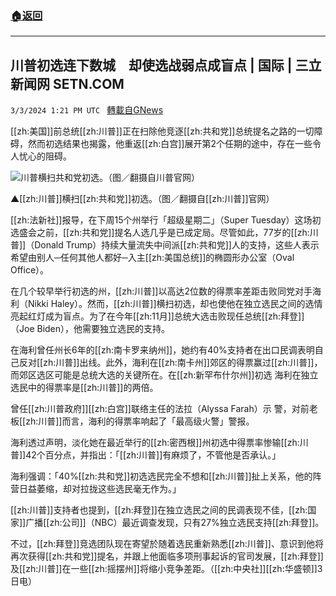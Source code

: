 ###  [:house:返回](README.md)
---


## 川普初选连下数城　却使选战弱点成盲点 | 国际 | 三立新闻网  SETN.COM
`3/3/2024 1:21 PM UTC ` [轉載自GNews](https://gnews.org/articles/2361079)

[[zh:美国]]前总统[[zh:川普]]正在扫除他竞逐[[zh:共和党]]总统提名之路的一切障碍，然而初选结果也揭露，他重返[[zh:白宫]]展开第2个任期的途中，存在一些令人忧心的阻碍。

![川普横扫共和党初选。（图／翻摄自川普官网）](https://attach.setn.com/newsimages/2024/01/15/4494398-PH.jpg "川普横扫共和党初选。（图／翻摄自川普官网）")

▲[[zh:川普]]横扫[[zh:共和党]]初选。（图／翻摄自[[zh:川普]]官网）

[[zh:法新社]]报导，在下周15个州举行「超级星期二」（Super Tuesday）这场初选盛会之前，[[zh:共和党]]提名人选几乎是已成定局。尽管如此，77岁的[[zh:川普]]（Donald Trump）持续大量流失中间派[[zh:共和党]]人的支持，这些人表示希望由别人─任何其他人都好─入主[[zh:美国总统]]的椭圆形办公室（Oval Office）。

在几个较早举行初选的州，[[zh:川普]]以高达2位数的得票率差距击败同党对手海利（Nikki Haley）。然而，[[zh:川普]]横扫初选，却也使他在独立选民之间的选情亮起红灯成为盲点。为了在今年[[zh:11月]]总统大选击败现任总统[[zh:拜登]]（Joe Biden），他需要独立选民的支持。

在海利曾任州长6年的[[zh:南卡罗来纳州]]，她约有40%支持者在出口民调表明自己反对[[zh:川普]]出线。此外，海利在[[zh:南卡州]]郊区的得票赢过[[zh:川普]]，而郊区选区可能是总统大选的关键所在。在[[zh:新罕布什尔州]]初选 海利在独立选民中的得票率是[[zh:川普]]的两倍。

曾任[[zh:川普政府]][[zh:白宫]]联络主任的法拉（Alyssa Farah）示 警，对前老板[[zh:川普]]而言，海利的得票率响起了「最高级火警」警报。

海利透过声明，淡化她在最近举行的[[zh:密西根]]州初选中得票率惨输[[zh:川普]]42个百分点，并指出：「[[zh:川普]]有麻烦了，不管他是否承认。」

海利强调：「40%[[zh:共和党]]初选选民完全不想和[[zh:川普]]扯上关系，他的阵营日益萎缩，却对拉拢这些选民毫无作为。」

[[zh:川普]]支持者也提到，[[zh:拜登]]在独立选民之间的民调表现不佳，[[zh:国家]]广播[[zh:公司]]（NBC）最近调查发现，只有27%独立选民支持[[zh:拜登]]。

不过，[[zh:拜登]]竞选团队现在寄望於随着选民重新熟悉[[zh:川普]]、意识到他将再次获得[[zh:共和党]]提名，并跟上他面临多项刑事起诉的官司发展，[[zh:拜登]]及[[zh:川普]]在一些[[zh:摇摆州]]将缩小竞争差距。（[[zh:中央社]][[zh:华盛顿]]3日电）

